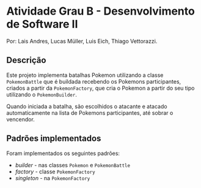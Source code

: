 # Atividade Grau B - Desenvolvimento de Software II

Por: Lais Andres, Lucas Müller, Luis Eich, Thiago Vettorazzi.

## Descrição

Este projeto implementa batalhas Pokemon utilizando a classe `PokemonBattle` que é buildada recebendo os Pokemons participantes, criados a partir da `PokemonFactory`, que cria o Pokemon a partir do seu tipo utilizando o `PokemonBuilder`.

Quando iniciada a batalha, são escolhidos o atacante e atacado automaticamente na lista de Pokemons participantes, até sobrar o vencendor.

## Padrões implementados

Foram implementados os seguintes padrões:

* _builder_ - nas classes `Pokemon` e `PokemonBattle`
* _factory_ - classe `PokemonFactory`
* _singleton_ - na `PokemonFactory`